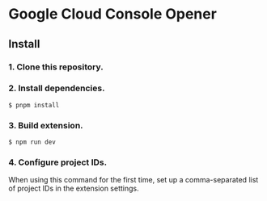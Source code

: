 # Google Cloud Console Opener

## Install

### 1. Clone this repository.

### 2. Install dependencies.

```shell
$ pnpm install
```

### 3. Build extension.

```shell
$ npm run dev
```

### 4. Configure project IDs.

When using this command for the first time, set up a comma-separated list of project IDs in the extension settings.
